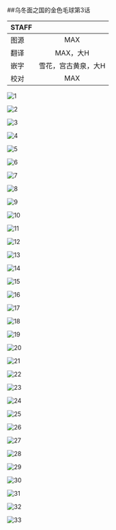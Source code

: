 ##乌冬面之国的金色毛球第3话

| STAFF         |               |
| :------------- |:-------------:|
| 图源           | MAX           |
| 翻译           | MAX，大H       |
| 嵌字           | 雪花，宫古黄泉，大H|
| 校对           | MAX            |

![1](https://github.com/MUSICGAMEDOG/Udonnokuni/blob/master/weibo/3/3-1.jpg)

![2](https://github.com/MUSICGAMEDOG/Udonnokuni/blob/master/weibo/3/3-2.jpg)

![3](https://github.com/MUSICGAMEDOG/Udonnokuni/blob/master/weibo/3/3-3.jpg)

![4](https://github.com/MUSICGAMEDOG/Udonnokuni/blob/master/weibo/3/3-4.jpg)

![5](https://github.com/MUSICGAMEDOG/Udonnokuni/blob/master/weibo/3/3-5.jpg)

![6](https://github.com/MUSICGAMEDOG/Udonnokuni/blob/master/weibo/3/3-6.jpg)

![7](https://github.com/MUSICGAMEDOG/Udonnokuni/blob/master/weibo/3/3-7.jpg)

![8](https://github.com/MUSICGAMEDOG/Udonnokuni/blob/master/weibo/3/3-8.jpg)

![9](https://github.com/MUSICGAMEDOG/Udonnokuni/blob/master/weibo/3/3-9.jpg)

![10](https://github.com/MUSICGAMEDOG/Udonnokuni/blob/master/weibo/3/3-10.jpg)

![11](https://github.com/MUSICGAMEDOG/Udonnokuni/blob/master/weibo/3/3-11.jpg)

![12](https://github.com/MUSICGAMEDOG/Udonnokuni/blob/master/weibo/3/3-12.jpg)

![13](https://github.com/MUSICGAMEDOG/Udonnokuni/blob/master/weibo/3/3-13.jpg)

![14](https://github.com/MUSICGAMEDOG/Udonnokuni/blob/master/weibo/3/3-14.jpg)

![15](https://github.com/MUSICGAMEDOG/Udonnokuni/blob/master/weibo/3/3-15.jpg)

![16](https://github.com/MUSICGAMEDOG/Udonnokuni/blob/master/weibo/3/3-16.jpg)

![17](https://github.com/MUSICGAMEDOG/Udonnokuni/blob/master/weibo/3/3-17.jpg)

![18](https://github.com/MUSICGAMEDOG/Udonnokuni/blob/master/weibo/3/3-18.jpg)

![19](https://github.com/MUSICGAMEDOG/Udonnokuni/blob/master/weibo/3/3-19.jpg)

![20](https://github.com/MUSICGAMEDOG/Udonnokuni/blob/master/weibo/3/3-20.jpg)

![21](https://github.com/MUSICGAMEDOG/Udonnokuni/blob/master/weibo/3/3-21.jpg)

![22](https://github.com/MUSICGAMEDOG/Udonnokuni/blob/master/weibo/3/3-22.jpg)

![23](https://github.com/MUSICGAMEDOG/Udonnokuni/blob/master/weibo/3/3-23.jpg)

![24](https://github.com/MUSICGAMEDOG/Udonnokuni/blob/master/weibo/3/3-24.jpg)

![25](https://github.com/MUSICGAMEDOG/Udonnokuni/blob/master/weibo/3/3-25.jpg)

![26](https://github.com/MUSICGAMEDOG/Udonnokuni/blob/master/weibo/3/3-26.jpg)

![27](https://github.com/MUSICGAMEDOG/Udonnokuni/blob/master/weibo/3/3-27.jpg)

![28](https://github.com/MUSICGAMEDOG/Udonnokuni/blob/master/weibo/3/3-28.jpg)

![29](https://github.com/MUSICGAMEDOG/Udonnokuni/blob/master/weibo/3/3-29.jpg)

![30](https://github.com/MUSICGAMEDOG/Udonnokuni/blob/master/weibo/3/3-30.jpg)

![31](https://github.com/MUSICGAMEDOG/Udonnokuni/blob/master/weibo/3/3-31.jpg)

![32](https://github.com/MUSICGAMEDOG/Udonnokuni/blob/master/weibo/3/3-32.jpg)

![33](https://github.com/MUSICGAMEDOG/Udonnokuni/blob/master/weibo/3/3-33.jpg)

